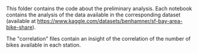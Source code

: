This folder contains the code about the preliminary analysis.
Each notebook contains the analysis of the data available in the corresponding dataset (available at https://www.kaggle.com/datasets/benhamner/sf-bay-area-bike-share).

The "correlation" files contain an insight of the correlation of the number of bikes available in each station.
